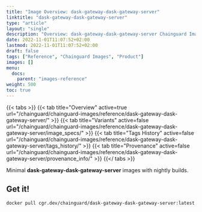 ```yaml
---
title: "Image Overview: dask-gateway-dask-gateway-server"
linktitle: "dask-gateway-dask-gateway-server"
type: "article"
layout: "single"
description: "Overview: dask-gateway-dask-gateway-server Chainguard Image"
date: 2022-11-01T11:07:52+02:00
lastmod: 2022-11-01T11:07:52+02:00
draft: false
tags: ["Reference", "Chainguard Images", "Product"]
images: []
menu:
  docs:
    parent: "images-reference"
weight: 500
toc: true
---
```


{{< tabs >}}
{{< tab title="Overview" active=true url="/chainguard/chainguard-images/reference/dask-gateway-dask-gateway-server/" >}}
{{< tab title="Variants" active=false url="/chainguard/chainguard-images/reference/dask-gateway-dask-gateway-server/image_specs/" >}}
{{< tab title="Tags History" active=false url="/chainguard/chainguard-images/reference/dask-gateway-dask-gateway-server/tags_history/" >}}
{{< tab title="Provenance" active=false url="/chainguard/chainguard-images/reference/dask-gateway-dask-gateway-server/provenance_info/" >}}
{{</ tabs >}}

Minimal **dask-gateway-dask-gateway-server** images with nightly builds.

## Get it!

```
docker pull cgr.dev/chainguard/dask-gateway-dask-gateway-server:latest
```

